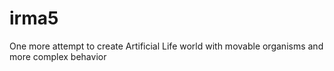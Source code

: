# irma5
One more attempt to create Artificial Life world with movable organisms and more complex behavior
